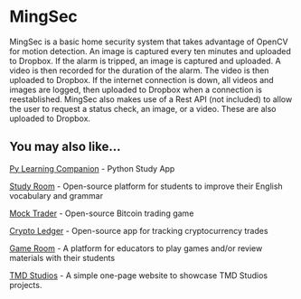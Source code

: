 # MingSec

MingSec is a basic home security system that takes advantage of OpenCV for motion detection. 
An image is captured every ten minutes and uploaded to Dropbox. 
If the alarm is tripped, an image is captured and uploaded. A video is then recorded for the duration of the alarm. The video is then uploaded to Dropbox. 
If the internet connection is down, all videos and images are logged, then uploaded to Dropbox when a connection is reestablished. 
MingSec also makes use of a Rest API (not included) to allow the user to request a status check, an image, or a video. These are also uploaded to Dropbox.

## You may also like...

[Py Learning Companion](https://play.google.com/store/apps/details?id=com.tmdstudios.python 'Py Learning Companion') - Python Study App

[Study Room](https://github.com/TMDStudios/StudyRoom 'Study Room') - Open-source platform for students to improve their English vocabulary and grammar

[Mock Trader](https://github.com/TMDStudios/MockTrader 'Mock Trader') - Open-source Bitcoin trading game

[Crypto Ledger](https://play.google.com/store/apps/details?id=com.tmdstudios.cryptoledgerkotlin 'Crypto Ledger') - Open-source app for tracking cryptocurrency trades

[Game Room](https://github.com/TMDStudios/GameRoom 'Game Room') - A platform for educators to play games and/or review materials with their students

[TMD Studios](https://tmdstudios.net 'TMD Studios') - A simple one-page website to showcase TMD Studios projects.

